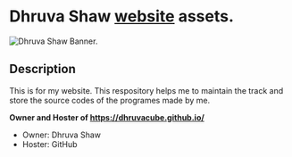 # Dhruva Shaw [website](https://dhruvacube.github.io) assets.

![Dhruva Shaw Banner.](https://dhruvacube.github.io/images/Banner.jpg)

## Description

This is for my website. This respository helps me to maintain the track and store the source codes of the programes made by me.


**Owner and Hoster of https://dhruvacube.github.io/**

- Owner: Dhruva Shaw
- Hoster: GitHub

